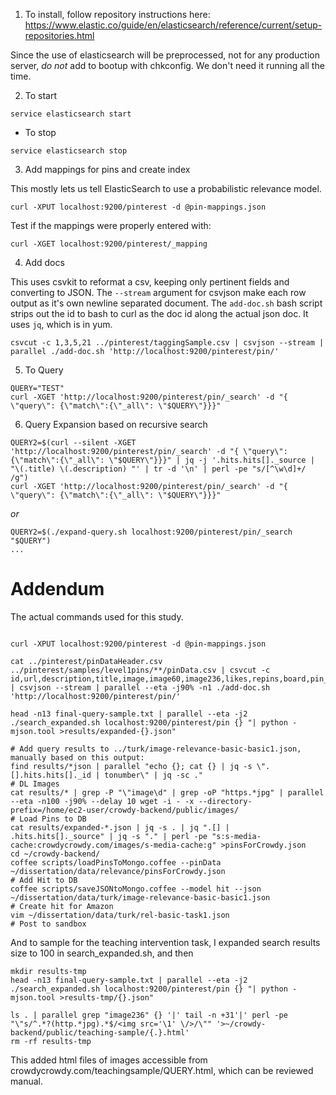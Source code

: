 1. To install, follow repository instructions here: https://www.elastic.co/guide/en/elasticsearch/reference/current/setup-repositories.html

Since the use of elasticsearch will be preprocessed, not for any production server, _do not_ add to bootup with chkconfig. We don't need it running all the time.

2. To start

```
service elasticsearch start
```

- To stop

```
service elasticsearch stop
```

3. Add mappings for pins and create index

This mostly lets us tell ElasticSearch to use a probabilistic relevance model.

```
curl -XPUT localhost:9200/pinterest -d @pin-mappings.json
```

Test if the mappings were properly entered with:

```
curl -XGET localhost:9200/pinterest/_mapping
```

4. Add docs

This uses csvkit to reformat a csv, keeping only pertinent fields and converting to JSON.
The `--stream` argument for csvjson make each row output as it's own newline separated document. The `add-doc.sh` bash script strips out the id to bash to curl as the doc id along the actual json doc. It uses `jq`, which is in yum.

```
csvcut -c 1,3,5,21 ../pinterest/taggingSample.csv | csvjson --stream | parallel ./add-doc.sh 'http://localhost:9200/pinterest/pin/'
```
5. To Query

```
QUERY="TEST"
curl -XGET 'http://localhost:9200/pinterest/pin/_search' -d "{ \"query\": {\"match\":{\"_all\": \"$QUERY\"}}}"
```

6. Query Expansion based on recursive search

```
QUERY2=$(curl --silent -XGET 'http://localhost:9200/pinterest/pin/_search' -d "{ \"query\": {\"match\":{\"_all\": \"$QUERY\"}}}" | jq -j '.hits.hits[]._source | "\(.title) \(.description) "' | tr -d '\n' | perl -pe "s/[^\w\d]+/ /g")
curl -XGET 'http://localhost:9200/pinterest/pin/_search' -d "{ \"query\": {\"match\":{\"_all\": \"$QUERY\"}}}"
```

_or_ 

```
QUERY2=$(./expand-query.sh localhost:9200/pinterest/pin/_search "$QUERY")
...
```

# Addendum

The actual commands used for this study.

```

curl -XPUT localhost:9200/pinterest -d @pin-mappings.json

cat ../pinterest/pinDataHeader.csv ../pinterest/samples/level1pins/**/pinData.csv | csvcut -c id,url,description,title,image,image60,image236,likes,repins,board,pin_join | csvjson --stream | parallel --eta -j90% -n1 ./add-doc.sh 'http://localhost:9200/pinterest/pin/'

head -n13 final-query-sample.txt | parallel --eta -j2 ./search_expanded.sh localhost:9200/pinterest/pin {} "| python -mjson.tool >results/expanded-{}.json"

# Add query results to ../turk/image-relevance-basic-basic1.json, manually based on this output:
find results/*json | parallel "echo {}; cat {} | jq -s \".[].hits.hits[]._id | tonumber\" | jq -sc ."
# DL Images
cat results/* | grep -P "\"image\d" | grep -oP "https.*jpg" | parallel --eta -n100 -j90% --delay 10 wget -i - -x --directory-prefix=/home/ec2-user/crowdy-backend/public/images/
# Load Pins to DB
cat results/expanded-*.json | jq -s . | jq ".[] | .hits.hits[]._source" | jq -s "." | perl -pe "s:s-media-cache:crowdycrowdy.com/images/s-media-cache:g" >pinsForCrowdy.json
cd ~/crowdy-backend/
coffee scripts/loadPinsToMongo.coffee --pinData ~/dissertation/data/relevance/pinsForCrowdy.json
# Add Hit to DB
coffee scripts/saveJSONtoMongo.coffee --model hit --json ~/dissertation/data/turk/image-relevance-basic-basic1.json
# Create hit for Amazon
vim ~/dissertation/data/turk/rel-basic-task1.json
# Post to sandbox

```

And to sample for the teaching intervention task, I expanded search results size to 100 in search_expanded.sh, and then

```
mkdir results-tmp
head -n13 final-query-sample.txt | parallel --eta -j2 ./search_expanded.sh localhost:9200/pinterest/pin {} "| python -mjson.tool >results-tmp/{}.json"

ls . | parallel grep "image236" {} '|' tail -n +31'|' perl -pe "\"s/^.*?(http.*jpg).*$/<img src='\1' \/>/\"" '>~/crowdy-backend/public/teaching-sample/{.}.html'
rm -rf results-tmp
```

This added html files of images accessible from crowdycrowdy.com/teachingsample/QUERY.html, which can be reviewed manual.
